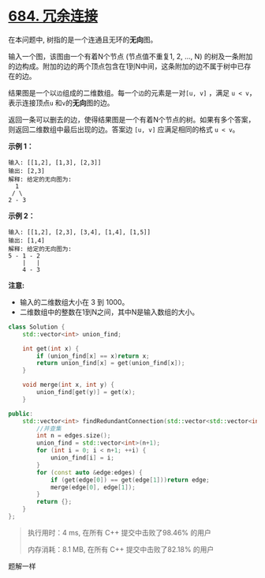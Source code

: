 # [684. 冗余连接](https://leetcode-cn.com/problems/redundant-connection/)

在本问题中, 树指的是一个连通且无环的**无向**图。

输入一个图，该图由一个有着N个节点 (节点值不重复1, 2, ..., N) 的树及一条附加的边构成。附加的边的两个顶点包含在1到N中间，这条附加的边不属于树中已存在的边。

结果图是一个以`边`组成的二维数组。每一个`边`的元素是一对`[u, v]` ，满足 `u < v`，表示连接顶点`u` 和`v`的**无向**图的边。

返回一条可以删去的边，使得结果图是一个有着N个节点的树。如果有多个答案，则返回二维数组中最后出现的边。答案边 `[u, v]` 应满足相同的格式 `u < v`。

**示例 1：**

```
输入: [[1,2], [1,3], [2,3]]
输出: [2,3]
解释: 给定的无向图为:
  1
 / \
2 - 3
```

**示例 2：**

```
输入: [[1,2], [2,3], [3,4], [1,4], [1,5]]
输出: [1,4]
解释: 给定的无向图为:
5 - 1 - 2
    |   |
    4 - 3
```

**注意:**

- 输入的二维数组大小在 3 到 1000。
- 二维数组中的整数在1到N之间，其中N是输入数组的大小。

```c++
class Solution {
    std::vector<int> union_find;

    int get(int x) {
        if (union_find[x] == x)return x;
        return union_find[x] = get(union_find[x]);
    }

    void merge(int x, int y) {
        union_find[get(y)] = get(x);
    }

public:
    std::vector<int> findRedundantConnection(std::vector<std::vector<int>> &edges) {
        //并查集
        int n = edges.size();
        union_find = std::vector<int>(n+1);
        for (int i = 0; i < n+1; ++i) {
            union_find[i] = i;
        }
        for (const auto &edge:edges) {
            if (get(edge[0]) == get(edge[1]))return edge;
            merge(edge[0], edge[1]);
        }
        return {};
    }
};
```

> 执行用时：4 ms, 在所有 C++ 提交中击败了98.46% 的用户
>
> 内存消耗：8.1 MB, 在所有 C++ 提交中击败了82.18% 的用户

题解一样




